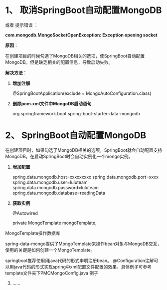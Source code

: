 # 1、 取消SpringBoot自动配置MongoDB

或者 提示错误 ：

**com.mongodb.MongoSocketOpenException: Exception opening socket**

**原因**：

在创建项目的时候勾选了MongoDB相关的选项，使SpringBoot自动配置MongoDB。但是缺乏相关的配置信息，导致启动失败。

**解决方法**：

1. **增加注解**
	
	 @SpringBootApplication(exclude = MongoAutoConfiguration.class)
 
2. **删除pom.xml文件中MongoDB启动语句**

	<dependency>
            <groupId>org.springframework.boot</groupId>
            <artifactId>spring-boot-starter-data-mongodb</artifactId>
	</dependency>



# 2、 SpringBoot自动配置MongoDB

在创建项目时，如果勾选了MongoDB相关的选项，SpringBoot就会自动配置支持MongoDB。在启动SpringBoot时会自动实例化一个mongo实例。

1. **增加配置**

	spring.data.mongodb.host=xxxxxxxxx
	spring.data.mongodb.port=xxxx
	spring.data.mongodb.user=luluteam
	spring.data.mongodb.password=luluteam
	spring.data.mongodb.database=readingData 

2. **获取实例**

    @Autowired 

    private MongoTemplate mongoTemplate;

MongoTemplate操作数据库

spring-data-mongo提供了MongoTemplate来操作bean对象与MongoDB交互，使用的关键是如何创建一个MongoTemplate。

springboot推荐使用用java代码的形式申明注册bean。 
@Configuration注解可以用java代码的形式实现spring中xml配置文件配置的效果。具体例子可参考 template文件夹下PMCMongoConfig.java 例子

3. ……